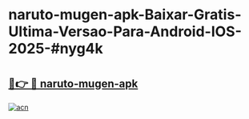 # naruto-mugen-apk-Baixar-Gratis-Ultima-Versao-Para-Android-IOS-2025-#nyg4k

# <h2><a href="https://ainizakaria.my?title=naruto-mugen-apk&ref=24M">🔗👉 🔴 naruto-mugen-apk</a></h2>

[![acn](https://github.com/user-attachments/assets/0f9c940e-d8b0-45ae-aac7-cd30a18b3e1c)](https://ainizakaria.my?title=naruto-mugen-apk&ref=24M)

